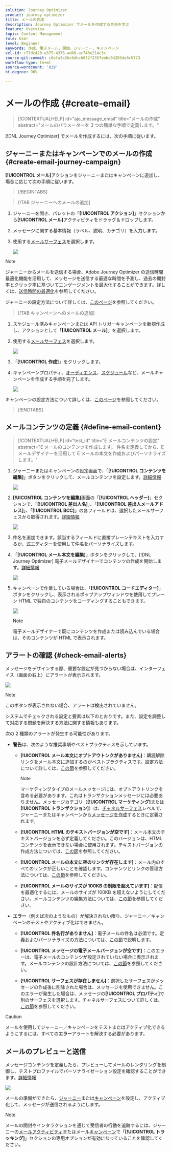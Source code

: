 ```yaml
---
solution: Journey Optimizer
product: journey optimizer
title: メールの作成
description: Journey Optimizer でメールを作成する方法を学ぶ
feature: Overview
topic: Content Management
role: User
level: Beginner
keywords: 作成，電子メール，開始，ジャーニー，キャンペーン
exl-id: c77dc420-a375-4376-ad86-ac740e214c3c
source-git-commit: c0afa3e2bc6dbcb0f2f2357eebc04285de8c5773
workflow-type: tm+mt
source-wordcount: '839'
ht-degree: 96%

---
```


# メールの作成 {#create-email}

>[!CONTEXTUALHELP]
>id="ajo_message_email"
>title="メールの作成"
>abstract="メールのパラメーターを 3 つの簡単な手順で定義します。"

[!DNL Journey Optimizer] でメールを作成するには、次の手順に従います。

## ジャーニーまたはキャンペーンでのメールの作成 {#create-email-journey-campaign}

**[!UICONTROL メール]**&#x200B;アクションをジャーニーまたはキャンペーンに追加し、場合に応じて次の手順に従います。

>[!BEGINTABS]

>[!TAB ジャーニーへのメールの追加]

1. ジャーニーを開き、パレットの「**[!UICONTROL アクション]**」セクションから&#x200B;**[!UICONTROL メール]**&#x200B;アクティビティをドラッグ＆ドロップします。

1. メッセージに関する基本情報（ラベル、説明、カテゴリ）を入力します。

1. 使用する[メールサーフェス](email-settings.md)を選択します。

   ![](assets/email_journey.png)

>[!NOTE]
>
>ジャーニーからメールを送信する場合、Adobe Journey Optimizer の送信時間最適化機能を活用して、メッセージを送信する最適な時間を予測し、過去の開封率とクリック率に基づいてエンゲージメントを最大化することができます。詳しくは、[送信時間の最適化](../building-journeys/journeys-message.md#send-time-optimization)を参照してください。

ジャーニーの設定方法について詳しくは、[このページ](../building-journeys/journey-gs.md)を参照してください。

>[!TAB キャンペーンへのメールの追加]

1. スケジュール済みキャンペーンまたは API トリガーキャンペーンを新規作成し、アクションとして「**[!UICONTROL メール]**」を選択します。

1. 使用する[メールサーフェス](email-settings.md)を選択します。

   ![](assets/email_campaign.png)

1. 「**[!UICONTROL 作成]**」をクリックします。

1. キャンペーンプロパティ、[オーディエンス](../segment/about-segments.md)、[スケジュール](../campaigns/create-campaign.md#schedule)など、メールキャンペーンを作成する手順を完了します。

   ![](assets/email_campaign_steps.png)

<!--
From the **[!UICONTROL Action]** section, specify if you want to track how your recipients react to your delivery: you can track email opens, and/or clicks on links and buttons in your email.

![](assets/email_campaign_tracking.png)
-->

キャンペーンの設定方法について詳しくは、[このページ](../campaigns/get-started-with-campaigns.md)を参照してください。

>[!ENDTABS]

## メールコンテンツの定義 {#define-email-content}

<!-- update the quarry component with right ID value-->

>[!CONTEXTUALHELP]
>id="test_id"
>title="E メールコンテンツの設定"
>abstract="E メールのコンテンツを作成します。 件名を定義してから、E メールデザイナーを活用して E メールの本文を作成およびパーソナライズします。"

1. ジャーニーまたはキャンペーンの設定画面で、「**[!UICONTROL コンテンツを編集]**」ボタンをクリックして、メールコンテンツを設定します。[詳細情報](get-started-email-design.md)

   ![](assets/email_campaign_edit_content.png)

1. **[!UICONTROL コンテンツを編集]**&#x200B;画面の「**[!UICONTROL ヘッダー]**」セクションで、「**[!UICONTROL 差出人名]**」、「**[!UICONTROL 差出人メールアドレス]**」、「**[!UICONTROL BCC]**」の各フィールドは、選択したメールサーフェスから取得されます。[詳細情報](email-settings.md) <!--check if same for journey-->

   ![](assets/email_designer_edit_content_header.png)

1. 件名を追加できます。該当するフィールドに直接プレーンテキストを入力するか、[式エディター](../personalization/personalization-build-expressions.md)を使用して件名をパーソナライズします。

1. 「**[!UICONTROL メール本文を編集]**」ボタンをクリックして、[!DNL Journey Optimizer] 電子メールデザイナーでコンテンツの作成を開始します。[詳細情報](get-started-email-design.md)

   ![](assets/email_designer_edit_email_body.png)

1. キャンペーンで作業している場合は、「**[!UICONTROL コードエディター]**」ボタンをクリックし、表示されるポップアップウィンドウを使用してプレーン HTML で独自のコンテンツをコーディングすることもできます。

   ![](assets/email_designer_edit_code_editor.png)

   >[!NOTE]
   >
   >電子メールデザイナーで既にコンテンツを作成または読み込んでいる場合は、そのコンテンツが HTML で表示されます。

## アラートの確認 {#check-email-alerts}

メッセージをデザインする際、重要な設定が見つからない場合は、インターフェイス（画面の右上）にアラートが表示されます。

![](assets/email_journey_alerts_details.png)

>[!NOTE]
>
>このボタンが表示されない場合、アラートは検出されていません。

システムでチェックされる設定と要素は以下のとおりです。また、設定を調整して対応する問題を解決する方法に関する情報もあります。

次の 2 種類のアラートが発生する可能性があります。

* **警告**&#x200B;は、次のような推奨事項やベストプラクティスを示しています。

   * **[!UICONTROL メール本文にオプトアウトンクがありません]**：購読解除リンクをメール本文に追加するのがベストプラクティスです。設定方法について詳しくは、[この節](../privacy/opt-out.md#opt-out-management)を参照してください。

      >[!NOTE]
      >
      >マーケティングタイプのメールメッセージには、オプトアウトリンクを含める必要があります。これはトランザクションメッセージには必要ありません。メッセージカテゴリ（**[!UICONTROL マーケティング]**&#x200B;または&#x200B;**[!UICONTROL トランザクション]**）は、[チャネルサーフェス](email-settings.md#email-type)レベルで、ジャーニーまたはキャンペーンから[メッセージを作成](#create-email-journey-campaign)するときに定義されます。

   * **[!UICONTROL HTML のテキストバージョンが空です]**：メール本文のテキストバージョンを必ず定義してください。このバージョンは、HTML コンテンツを表示できない場合に使用されます。テキストバージョンの作成方法については、[この節](text-version-email.md)を参照してください。

   * **[!UICONTROL メールの本文に空のリンクが存在します]**：メール内のすべてのリンクが正しいことを確認します。コンテンツとリンクの管理方法については、[この節](content-from-scratch.md)を参照してください。

   * **[!UICONTROL メールのサイズが 100KB の制限を超えています]**：配信を最適化するには、メールのサイズが 100KB を超えないようにしてください。メールコンテンツの編集方法については、[この節](content-from-scratch.md)を参照してください。

* **エラー**（例えば次のようなもの）が解決されない限り、ジャーニー／キャンペーンのテストやアクティブ化はできません。

   * **[!UICONTROL 件名行がありません]**：電子メールの件名は必須です。定義およびパーソナライズの方法については、[この節](create-email.md)で説明します。

   <!--HTML is empty when Amp HTML is present-->

   * **[!UICONTROL メッセージの電子メールバージョンが空です]**：このエラーは、電子メールのコンテンツが設定されていない場合に表示されます。メールコンテンツの設計方法については、[この節](get-started-email-design.md)を参照してください。

   * **[!UICONTROL サーフェスが存在しません]**：選択したサーフェスがメッセージの作成後に削除された場合は、メッセージを使用できません。このエラーが発生した場合は、メッセージの&#x200B;**[!UICONTROL プロパティ]**&#x200B;で別のサーフェスを選択します。チャネルサーフェスについて詳しくは、[この節](../configuration/channel-surfaces.md)を参照してください。


>[!CAUTION]
>
>メールを使用してジャーニー／キャンペーンをテストまたはアクティブ化できるようにするには、すべての&#x200B;**エラー**&#x200B;アラートを解決する必要があります。

## メールのプレビューと送信

メッセージコンテンツを定義したら、プレビューしてメールのレンダリングを制御し、テストプロファイルでパーソナライゼーション設定を確認することができます。[詳細情報](preview.md)

![](assets/email_designer_edit_simulate.png)

メールの準備ができたら、[ジャーニー](../building-journeys/journey-gs.md)または[キャンペーン](../campaigns/create-campaign.md)を設定し、アクティブ化して、メッセージが送信されるようにします。

>[!NOTE]
>
>メールの開封やインタラクションを通じて受信者の行動を追跡するには、ジャーニーの[メールアクティビティ](../building-journeys/journeys-message.md)またはメール[キャンペーン](../campaigns/create-campaign.md)で「**[!UICONTROL トラッキング]**」セクションの専用オプションが有効になっていることを確認してください。<!--to move?-->

<!--

## Define your email content {#email-content}

Use [!DNL Journey Optimizer] Email Designer to [design your email from scratch](../email/content-from-scratch.md). If you have an existing content, you can [import it in the Email Designer](../email/existing-content.md), or [code your own content](../email/code-content.md) in [!DNL Journey Optimizer]. 

[!DNL Journey Optimizer] comes with a set of [built-in templates](email-templates.md) to help you start. Any email can also be saved as a template.

Use [!DNL Journey Optimizer] Expression editor to personalize your messages with profiles' data. For more on personalization, refer to [this section](../personalization/personalize.md).

Adapt the content of your messages to the targeted profiles by using [!DNL Journey Optimizer] dynamic content capabilities. [Get started with dynamic content](../personalization/get-started-dynamic-content.md)

## Email tracking {#email-tracking}

If you want to track the behavior of your recipients through openings and/or clicks on links, enable the following options: **[!UICONTROL Email opens]** and **[!UICONTROL Click on email]**. 

Learn more about tracking in [this section](message-tracking.md).

## Validate your email content {#email-content-validate}

Control the rendering of your email, and check personalization settings with test profiles, using the preview section on the left-hand side. For more on this, refer to [this section](preview.md).

![](assets/messages-simple-preview.png)

You must also check alerts in the upper section of the editor.  Some of them are simple warnings, but others can prevent you from using the message. 

-->


